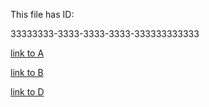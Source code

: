 This file has ID:

33333333-3333-3333-3333-333333333333

[link to A](11111111-1111-1111-1111-111111111111)

[link to B](22222222-2222-2222-2222-222222222222) 

[link to D](44444444-4444-4444-4444-444444444444)
